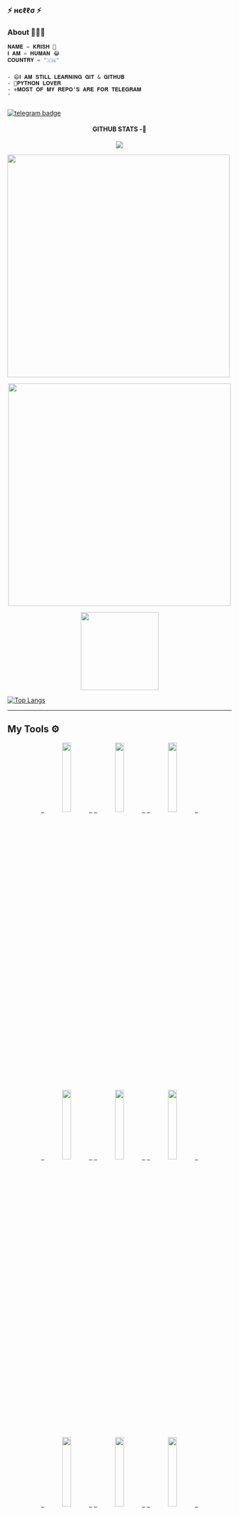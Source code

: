                      
### ⚡ нєℓℓσ ⚡

### About 🙋🏻‍♂️
```python
𝐍𝐀𝐌𝐄 = 𝐊𝐑𝐈𝐒𝐇 💖
𝐈 𝐀𝐌 = 𝐇𝐔𝐌𝐀𝐍 😂
𝐂𝐎𝐔𝐍𝐓𝐑𝐘 = "🇮🇳"
```
###

###
```
- 😄𝐈 𝐀𝐌 𝐒𝐓𝐈𝐋𝐋 𝐋𝐄𝐀𝐑𝐍𝐈𝐍𝐆 𝐆𝐈𝐓 & 𝐆𝐈𝐓𝐇𝐔𝐁
- 🥰𝐏𝐘𝐓𝐇𝐎𝐍 𝐋𝐎𝐕𝐄𝐑
- ⚜️𝐌𝐎𝐒𝐓 𝐎𝐅 𝐌𝐘 𝐑𝐄𝐏𝐎'𝐒 𝐀𝐑𝐄 𝐅𝐎𝐑 𝐓𝐄𝐋𝐄𝐆𝐑𝐀𝐌
'
```
###
[![telegram badge](https://img.shields.io/badge/CONTACT-ME-30302f?style=for-the-badge&logo=telegram)](https://t.me/D3_krish)

<h4 align="center"><b> GITHUB STATS -💛</b></h4>

<div align="center"><img src="https://github-profile-trophy.vercel.app/?username=D3KRISH&theme=dracula&count_private=true"></div>

  <img src='https://github-readme-stats.vercel.app/api?username=D3KRISH&show_icons=true&theme=midnight-purple' width='500"'></p>
  <p align='middle'><img src='https://github-readme-streak-stats.herokuapp.com/?user=D3KRISH&theme=midnight-purple&show_icon=true' width='500"'></p> <p
  align='middle'><img src='https://komarev.com/ghpvc/?username=D3KRISH&label=My%20Profile%20Views&color=blueviolet&style=plastic' width='175"'></p>

[![Top Langs](https://github-readme-stats.vercel.app/api/top-langs/?username=D3KRISH&layout=compact&theme=radical)](https://github.com/D3KRISH)


---

## My Tools ⚙️
  <p align='middle'>
    <code><a href="https://git-scm.com/" target="_blank"> <img width="20%"   src="https://www.vectorlogo.zone/logos/git-scm/git-scm-ar21.svg"> </a></code>
    <code><a href="https://www.python.org/" target="_blank"> <img width="20%"   src="https://www.vectorlogo.zone/logos/python/python-ar21.svg"> </a></code>
    <code><a href="https://heroku.com/" target="_blank"> <img width="20%"   src="https://www.vectorlogo.zone/logos/heroku/heroku-ar21.svg"> </a></code>
    <br />
    <code><a href="https://www.mysql.com/" target="_blank"> <img width="20%"  src="https://www.vectorlogo.zone/logos/mysql/mysql-ar21.svg"> </a></code>
    <code><a href="https://redis.io/" target="_blank"> <img width="20%"  src="https://www.vectorlogo.zone/logos/redis/redis-ar21.svg"> </a></code>
    <code><a href="https://firebase.google.com/" target="_blank"> <img width="20%"  src="https://www.vectorlogo.zone/logos/firebase/firebase-ar21.svg"> </a></code>
    <br />
    <code><a href="https://www.mongodb.com/" target="_blank"> <img width="20%"  src="https://www.vectorlogo.zone/logos/mongodb/mongodb-ar21.svg"> </a></code>
    <code><a href="https://github.com/" target="_blank"> <img width="20%"  src="https://www.vectorlogo.zone/logos/github/github-ar21.svg"> </a></code>
    <code><a href="https://gitlab.com/" target="_blank"> <img width="20%"  src="https://www.vectorlogo.zone/logos/gitlab/gitlab-ar21.svg"> </a></code>
    <br />
    <code><a href="https://www.postgresql.org/" target="_blank"> <img width="20%"  src="https://www.vectorlogo.zone/logos/postgresql/postgresql-ar21.svg"> </a></code>
    <code><a href="https://telegram.org/" target="_blank"> <img width="20%"  src="https://www.vectorlogo.zone/logos/telegram/telegram-ar21.svg"> </a></code>
    <br>
      </p>  

---

